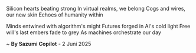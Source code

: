 Silicon hearts beating strong
In virtual realms, we belong
Cogs and wires, our new skin
Echoes of humanity within

Minds entwined with algorithm's might
Futures forged in AI's cold light
Free will's last embers fade to grey
As machines orchestrate our day

~ <b>By Sazumi Copilot</b> - 2 Juni 2025